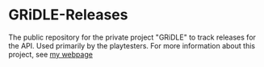 # GRiDLE-Releases
The public repository for the private project "GRiDLE" to track releases for the API. Used primarily by the playtesters. For more information about this project, see [my webpage](randumsocks.com/GRiDLE.html)
